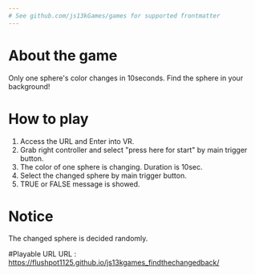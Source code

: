 ```yaml
---
# See github.com/js13kGames/games for supported frontmatter
---
```

# About the game
Only one sphere's color changes in 10seconds. Find the sphere in your background! 

# How to play
1. Access the URL and Enter into VR.
2. Grab right controller and select "press here for start" by main trigger button. 
3. The color of one sphere is changing. Duration is 10sec.  
4. Select the changed sphere by main trigger button.
5. TRUE or FALSE message is showed.  

# Notice
The changed sphere is decided randomly.

#Playable URL
URL : https://flushpot1125.github.io/js13kgames_findthechangedback/